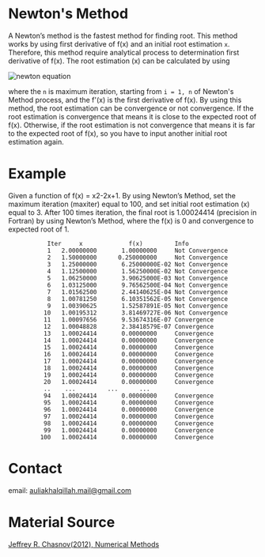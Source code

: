 # Newton's Method
A Newton’s method is the  fastest method for finding root. This method works by using first derivative of f(x) and an initial root estimation `x`. Therefore, this method require analytical process to determination first derivative of f(x). The root estimation (x) can be calculated by using

![newton equation](https://i.upmath.me/svg/x_%7Bn%2B1%7D%20%3D%20x_n%20-%20%7Bf(x)%5Cover%20f'(x)%7D)

where the `n` is maximum iteration, starting from `i = 1, n` of Newton's Method process, and the f'(x) is the first derivative of f(x). By using this method, the root estimation can be convergence or not convergence. If the root estimation is convergence that means it is close to the expected root of f(x). Otherwise, if the root estimation is not convergence that means it is far to the expected root of f(x), so you have to input another initial root estimation again.

# Example
Given a function of f(x) = x2-2x+1. By using Newton’s Method, set the maximum iteration (maxiter) equal to 100, and set initial root estimation (x) equal to 3. After 100 times iteration, the final root is 1.00024414 (precision in Fortran) by using Newton’s Method, where the f(x) is 0 and convergence to expected root of 1.
```
           Iter	    x             f(x)     	   Info                                                                                     
           1   2.00000000       1.00000000     Not Convergence                                                                                     
           2   1.50000000      0.250000000     Not Convergence                                                                                     
           3   1.25000000       6.25000000E-02 Not Convergence                                                                                     
           4   1.12500000       1.56250000E-02 Not Convergence                                                                                     
           5   1.06250000       3.90625000E-03 Not Convergence                                                                                     
           6   1.03125000       9.76562500E-04 Not Convergence                                                                                     
           7   1.01562500       2.44140625E-04 Not Convergence                                                                                     
           8   1.00781250       6.10351562E-05 Not Convergence                                                                                     
           9   1.00390625       1.52587891E-05 Not Convergence                                                                                     
          10   1.00195312       3.81469727E-06 Not Convergence                                                                                     
          11   1.00097656       9.53674316E-07 Convergence                                                                                         
          12   1.00048828       2.38418579E-07 Convergence                                                                                         
          13   1.00024414       0.00000000     Convergence                                                                                         
          14   1.00024414       0.00000000     Convergence                                                                                         
          15   1.00024414       0.00000000     Convergence                                                                                         
          16   1.00024414       0.00000000     Convergence                                                                                         
          17   1.00024414       0.00000000     Convergence                                                                                         
          18   1.00024414       0.00000000     Convergence                                                                                         
          19   1.00024414       0.00000000     Convergence                                                                                         
          20   1.00024414       0.00000000     Convergence                                                                                         
          ..	...	        ...	     ...                                                                                      
          94   1.00024414       0.00000000     Convergence                                                                                         
          95   1.00024414       0.00000000     Convergence                                                                                         
          96   1.00024414       0.00000000     Convergence                                                                                         
          97   1.00024414       0.00000000     Convergence                                                                                         
          98   1.00024414       0.00000000     Convergence                                                                                         
          99   1.00024414       0.00000000     Convergence                                                                                         
         100   1.00024414       0.00000000     Convergence                                                                                         
```
# Contact
email: auliakhalqillah.mail@gmail.com
# Material Source
[Jeffrey R. Chasnov(2012), Numerical Methods](https://www.math.ust.hk/~machas/numerical-methods.pdf)
